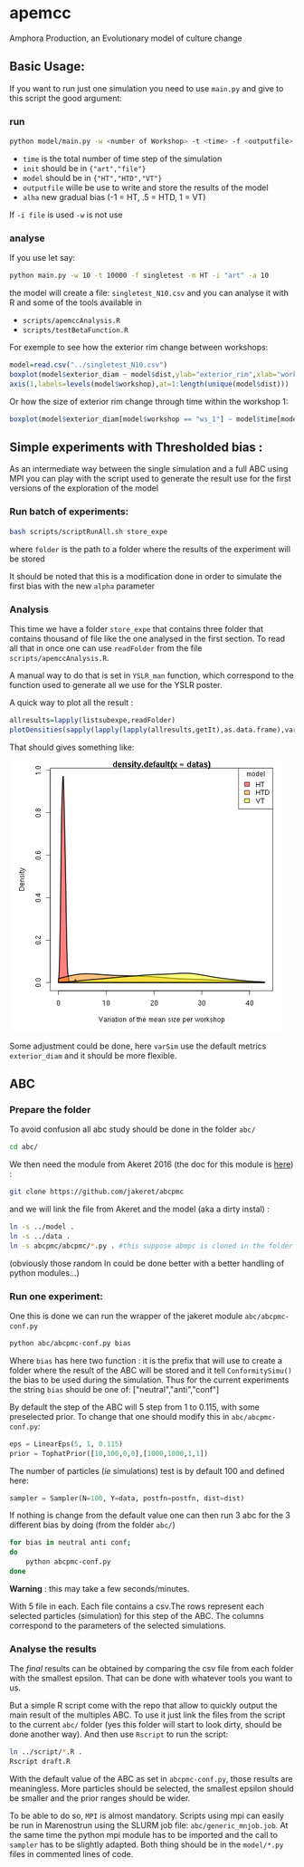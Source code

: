 # apemcc
Amphora Production, an Evolutionary model of culture change


## Basic  Usage:
If you want to run just one simulation you need to use `main.py` and give to this script the good argument:

### run

```bash
python model/main.py -w <number of Workshop> -t <time> -f <outputfile> -m <model> -i <init> -a <alpha>
```

* `time` is the total number of time step of the simulation 
* `init` should be in `{"art","file"}`
* `model` should be in `{"HT","HTD","VT"}`
* `outputfile` wille be use to write and store the results of the model
* `alha` new gradual bias (-1 = HT, .5 = HTD, 1 = VT)

If `-i file` is used `-w` is not use

### analyse
If you use let say:

```bash
python main.py -w 10 -t 10000 -f singletest -m HT -i "art" -a 10
```

the model will create a file: `singletest_N10.csv` and you can analyse it with R and some of the tools available in 
* `scripts/apemccAnalysis.R`  
* `scripts/testBetaFunction.R`  

For exemple to see how the exterior rim change between workshops:
```R
model=read.csv("../singletest_N10.csv")  
boxplot(model$exterior_diam ~ model$dist,ylab="exterior_rim",xlab="workshop",xaxt="n")
axis(1,labels=levels(model$workshop),at=1:length(unique(model$dist)))
```

Or how the size of exterior rim change through time within the workshop 1:

```R
boxplot(model$exterior_diam[model$workshop == "ws_1"] ~ model$time[model$workshop == "ws_1"],ylab="exterior_rim",xlab="time"")
```


## Simple experiments with Thresholded bias :

As an intermediate way between the single simulation and a full ABC using MPI you can play with the script used to generate the result use for the first versions of the exploration of the model

### Run batch of experiments:

```bash
bash scripts/scriptRunAll.sh store_expe
```

where `folder` is the path to a folder where the results of the experiment will be stored

It should be noted that this is a modification done in order to simulate the first bias with the new `alpha` parameter

### Analysis
This time we have a folder `store_expe` that contains three folder that contains thousand of file like the one analysed in the first section.
To read all that in once one can use `readFolder` from the file `scripts/apemccAnalysis.R`.

A manual way to do that is set in `YSLR_man` function, which correspond to the function used to generate all we use for the YSLR poster.

A quick way to plot all the result :

```R
allresults=lapply(listsubexpe,readFolder)
plotDensities(sapply(lapply(lapply(allresults,getIt),as.data.frame),varSim,vari=var),epsilon=names(allresults))
```

That should gives something like:

![Density of the three expe](doc/images/example3dens.png)

Some adjustment could be done, here `varSim` use the default metrics `exterior_diam` and it should be more flexible.

## ABC
### Prepare the folder

To avoid confusion all abc study should be done in the folder `abc/`
```bash
cd abc/
```

We then need the module from Akeret 2016 (the doc for this module is [here](https://github.com/jakeret/abcpmc)) :

```bash
git clone https://github.com/jakeret/abcpmc
```

and we will link the file from Akeret and the model (aka a dirty instal) :

```bash
ln -s ../model .
ln -s ../data .
ln -s abcpmc/abcpmc/*.py . #this suppose abmpc is cloned in the folder `abc/`
```

(obviously those random ln could be done better with a better handling of python modules...)

### Run one experiment:

One this is done we can run the wrapper of the jakeret module `abc/abcpmc-conf.py`

```bash
python abc/abcpmc-conf.py bias
```

Where `bias` has  here two function : it is the prefix that will use to create a folder where the result of the ABC will be stored and it tell `ConformitySimu()` the bias to be used during the simulation. Thus for the current experiments the string `bias` should be one of:  ["neutral","anti","conf"]

By default the step of the ABC will 5 step from 1 to 0.115, with some preselected prior. To change that one should modify this in `abc/abcpmc-conf.py`:
```python
eps = LinearEps(5, 1, 0.115)
prior = TophatPrior([10,100,0,0],[1000,1000,1,1])
```

The number of particles (_ie_ simulations) test is by default 100 and defined here:

```python
sampler = Sampler(N=100, Y=data, postfn=postfn, dist=dist)

```


If nothing is change from the default value one can then run 3 abc for the 3 different bias by doing (from the folder `abc/`)
```bash
for bias in neutral anti conf;
do
    python abcpmc-conf.py 
done
```

__Warning__ : this may take a few seconds/minutes.


With 5 file in each. Each file contains a csv.The rows represent each selected particles (simulation) for this step of the ABC. The columns correspond to the parameters of the selected simulations.

### Analyse the results
The _final_ results can be obtained by comparing the csv file from each folder with the smallest epsilon. That can be done with whatever tools you want to us.

But a simple R script come with the repo that allow to quickly output the main result of the multiples ABC. To use it just link the files from the script to the current `abc/` folder (yes this folder will start to look dirty, should be done another way). And then use `Rscript` to run the script:
```bash
ln ../script/*.R .
Rscript draft.R
```

With the default value  of the ABC as set in `abcpmc-conf.py`, those results are meaningless. More particles should be selected, the smallest epsilon should be smaller and the prior ranges should be wider. 

To be able to do so, `MPI` is almost mandatory. Scripts using mpi can easily be run in Marenostrun using the SLURM job file:  `abc/generic_mnjob.job`. 
At the same time the python mpi module has to be imported and the call to `sampler` has to be slightly adapted. Both thing should be in the `model/*.py` files in commented lines of code.
